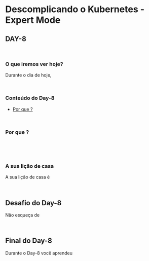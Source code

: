 # Descomplicando o Kubernetes - Expert Mode

## DAY-8
&nbsp;

### O que iremos ver hoje?

Durante o dia de hoje, 



&nbsp;
### Conteúdo do Day-8

- [Por que ?](#por-que-)


&nbsp;
### Por que ?

&nbsp;

&nbsp;

### A sua lição de casa

A sua lição de casa é 

&nbsp;
## Desafio do Day-8

Não esqueça de

&nbsp;

## Final do Day-8

Durante o Day-8 você aprendeu 


&nbsp;
